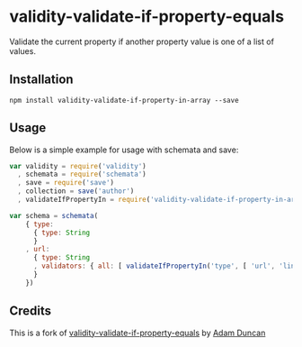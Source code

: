 # validity-validate-if-property-equals

Validate the current property if another property value is one of a list of values.

## Installation

```
npm install validity-validate-if-property-in-array --save
```

## Usage

Below is a simple example for usage with schemata and save:

``` js
var validity = require('validity')
  , schemata = require('schemata')
  , save = require('save')
  , collection = save('author')
  , validateIfPropertyIn = require('validity-validate-if-property-in-array')

var schema = schemata(
    { type:
      { type: String
      }
    , url:
      { type: String
      , validators: { all: [ validateIfPropertyIn('type', [ 'url', 'link' ], validity.url) ] }
      }
    })
```

## Credits
This is a fork of [validity-validate-if-property-equals](https://github.com/microadam/validity-validate-if-property-equals)
by [Adam Duncan](https://github.com/microadam/)

